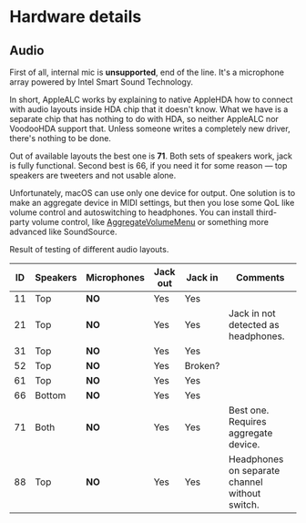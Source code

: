 # Hardware details

## Audio

First of all, internal mic is **unsupported**, end of the line. It's a microphone array powered by Intel Smart Sound Technology.

In short, AppleALC works by explaining to native AppleHDA how to connect with audio layouts inside HDA chip that it doesn't know. What we have is a separate chip that has nothing to do with HDA, so neither AppleALC nor VoodooHDA support that. Unless someone writes a completely new driver, there's nothing to be done.

Out of available layouts the best one is **71**. Both sets of speakers work, jack is fully functional. Second best is 66, if you need it for some reason — top speakers are tweeters and not usable alone.

Unfortunately, macOS can use only one device for output. One solution is to make an aggregate device in MIDI settings, but then you lose some QoL like volume control and autoswitching to headphones. You can install third-party volume control, like [AggregateVolumeMenu](https://github.com/adaskar/AggregateVolumeMenu) or something more advanced like SoundSource.

Result of testing of different audio layouts.

| ID | Speakers | Microphones | Jack out | Jack in | Comments                                       |
| -- | -------- | ----------- | -------- | ------- | ---------------------------------------------- |
| 11 | Top      | **NO**      | Yes      | Yes     |                                                |
| 21 | Top      | **NO**      | Yes      | Yes     | Jack in not detected as headphones.            |
| 31 | Top      | **NO**      | Yes      | Yes     |                                                |
| 52 | Top      | **NO**      | Yes      | Broken? |                                                |
| 61 | Top      | **NO**      | Yes      | Yes     |                                                |
| 66 | Bottom   | **NO**      | Yes      | Yes     |                                                |
| 71 | Both     | **NO**      | Yes      | Yes     | Best one. Requires aggregate device.           |
| 88 | Top      | **NO**      | Yes      | Yes     | Headphones on separate channel without switch. |